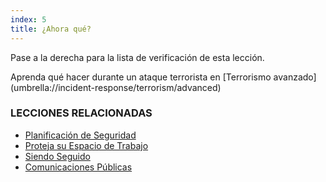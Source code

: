 ```yaml
---
index: 5
title: ¿Ahora qué?
---
```

Pase a la derecha para la lista de verificación de esta lección.

Aprenda qué hacer durante un ataque terrorista en [Terrorismo avanzado] (umbrella://incident-response/terrorism/advanced)

### LECCIONES RELACIONADAS

*   [Planificación de Seguridad](umbrella://assess-your-risk/security-planning)
*   [Proteja su Espacio de Trabajo](umbrella://information/protect-your-workspace)
*   [Siendo Seguido](umbrella://work/being-followed/beginner)
*   [Comunicaciones Públicas](umbrella://work/public-communications)